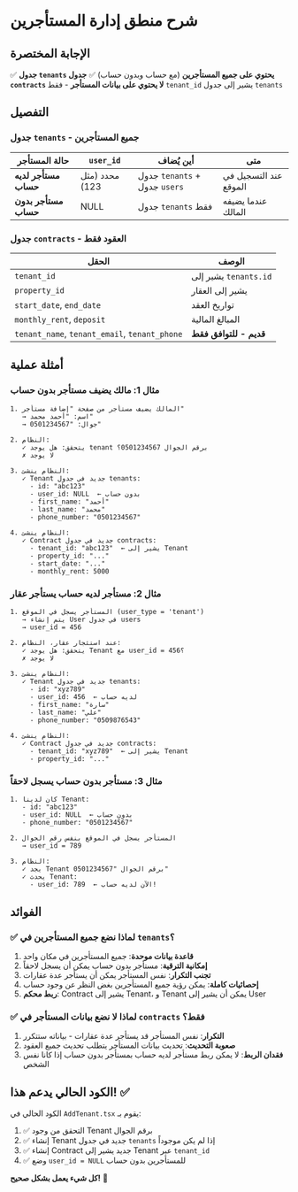 # شرح منطق إدارة المستأجرين

## الإجابة المختصرة

✅ **جدول `tenants` يحتوي على جميع المستأجرين** (مع حساب وبدون حساب)
✅ **جدول `contracts` لا يحتوي على بيانات المستأجر** - فقط `tenant_id` يشير إلى جدول `tenants`

## التفصيل

### جدول `tenants` - **جميع المستأجرين**

| حالة المستأجر | `user_id` | أين يُضاف | متى |
|--------------|-----------|-----------|-----|
| **مستأجر لديه حساب** | محدد (مثل 123) | جدول `tenants` + جدول `users` | عند التسجيل في الموقع |
| **مستأجر بدون حساب** | NULL | جدول `tenants` فقط | عندما يضيفه المالك |

### جدول `contracts` - **العقود فقط**

| الحقل | الوصف |
|------|-------|
| `tenant_id` | يشير إلى `tenants.id` |
| `property_id` | يشير إلى العقار |
| `start_date`, `end_date` | تواريخ العقد |
| `monthly_rent`, `deposit` | المبالغ المالية |
| `tenant_name`, `tenant_email`, `tenant_phone` | **قديم - للتوافق فقط** |

## أمثلة عملية

### مثال 1: مالك يضيف مستأجر بدون حساب

```
1. المالك يضيف مستأجر من صفحة "إضافة مستأجر"
   → اسم: "أحمد محمد"
   → جوال: "0501234567"
   
2. النظام:
   ✓ يتحقق: هل يوجد tenant برقم الجوال 0501234567؟
   ✗ لا يوجد
   
3. النظام ينشئ:
   ✓ Tenant جديد في جدول tenants:
     - id: "abc123"
     - user_id: NULL  ← بدون حساب
     - first_name: "أحمد"
     - last_name: "محمد"
     - phone_number: "0501234567"
   
4. النظام ينشئ:
   ✓ Contract جديد في جدول contracts:
     - tenant_id: "abc123"  ← يشير إلى Tenant
     - property_id: "..."
     - start_date: "..."
     - monthly_rent: 5000
```

### مثال 2: مستأجر لديه حساب يستأجر عقار

```
1. المستأجر يسجل في الموقع (user_type = 'tenant')
   → يتم إنشاء User في جدول users
   → user_id = 456

2. عند استئجار عقار، النظام:
   ✓ يتحقق: هل يوجد Tenant مع user_id = 456؟
   ✗ لا يوجد
   
3. النظام ينشئ:
   ✓ Tenant جديد في جدول tenants:
     - id: "xyz789"
     - user_id: 456  ← لديه حساب
     - first_name: "سارة"
     - last_name: "علي"
     - phone_number: "0509876543"
   
4. النظام ينشئ:
   ✓ Contract جديد في جدول contracts:
     - tenant_id: "xyz789"  ← يشير إلى Tenant
     - property_id: "..."
```

### مثال 3: مستأجر بدون حساب يسجل لاحقاً

```
1. كان لدينا Tenant:
   - id: "abc123"
   - user_id: NULL  ← بدون حساب
   - phone_number: "0501234567"

2. المستأجر يسجل في الموقع بنفس رقم الجوال
   → user_id = 789

3. النظام:
   ✓ يجد Tenant برقم الجوال "0501234567"
   ✓ يحدث Tenant:
     - user_id: 789  ← الآن لديه حساب!
```

## الفوائد

### ✅ لماذا نضع جميع المستأجرين في `tenants`؟

1. **قاعدة بيانات موحدة**: جميع المستأجرين في مكان واحد
2. **إمكانية الترقية**: مستأجر بدون حساب يمكن أن يسجل لاحقاً
3. **تجنب التكرار**: نفس المستأجر يمكن أن يستأجر عدة عقارات
4. **إحصائيات كاملة**: يمكن رؤية جميع المستأجرين بغض النظر عن وجود حساب
5. **ربط محكم**: Contract يشير إلى Tenant، و Tenant يمكن أن يشير إلى User

### ✅ لماذا لا نضع بيانات المستأجر في `contracts` فقط؟

1. **التكرار**: نفس المستأجر قد يستأجر عدة عقارات - بياناته ستتكرر
2. **صعوبة التحديث**: تحديث بيانات المستأجر يتطلب تحديث جميع العقود
3. **فقدان الربط**: لا يمكن ربط مستأجر لديه حساب بمستأجر بدون حساب إذا كانا نفس الشخص

## الكود الحالي يدعم هذا! ✅

الكود الحالي في `AddTenant.tsx` يقوم بـ:

1. ✅ التحقق من وجود Tenant برقم الجوال
2. ✅ إنشاء Tenant جديد في جدول `tenants` إذا لم يكن موجوداً
3. ✅ إنشاء Contract جديد يشير إلى Tenant عبر `tenant_id`
4. ✅ وضع `user_id = NULL` للمستأجرين بدون حساب

**كل شيء يعمل بشكل صحيح!** 🎉
